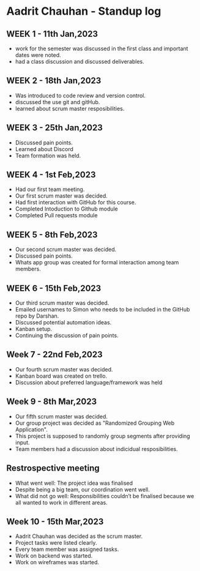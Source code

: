 # Aadrit Chauhan - Standup log

## WEEK 1 - 11th Jan,2023

- work for the semester was discussed in the first class and important dates were noted.
- had a class discussion and discussed deliverables.

## WEEK 2 - 18th Jan,2023

- Was introduced to code review and version control.
- discussed the use git and gitHub.
- learned about scrum master resposibilities.

## WEEK 3 - 25th Jan,2023

- Discussed pain points.
- Learned about Discord
- Team formation was held.

## WEEK 4 - 1st Feb,2023

- Had our first team meeting.
- Our first scrum master was decided.
- Had first interaction with GitHub for this course.
- Completed Intoduction to Github module
- Completed Pull requests module

## WEEK 5 - 8th Feb,2023

- Our second scrum master was decided.
- Discussed pain points.
- Whats app group was created for formal interaction among team members.

## WEEK 6 - 15th Feb,2023

- Our third scrum master was decided.
- Emailed usernames to Simon who needs to be included in the GitHub repo by Darshan.
- Discussed potential automation ideas.
- Kanban setup.
- Continuing the discussion of pain points.

## Week 7 - 22nd Feb,2023
- Our fourth scrum master was decided.
- Kanban board was created on trello.
- Discussion about preferred language/framework was held

## Week 9 - 8th Mar,2023

- Our fifth scrum master was decided.
- Our group project was decided as "Randomized Grouping Web Application".
- This project is supposed to randomly group segments after providing input.
- Team members had a discussion about indicidual resposibilities.

## Restrospective meeting
- What went well: The project idea was finalised
- Despite being a big team, our coordination went well.
- What did not go well: Responsibilities couldn’t be finalised because we all wanted to work in different areas.

## Week 10 - 15th Mar,2023
- Aadrit Chauhan was decided as the scrum master.
- Project tasks were listed clearly.
- Every team member was assigned tasks.
- Work on backend was started.
- Work on wireframes was started.
